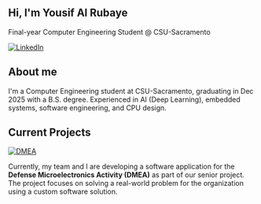## Hi, I'm Yousif Al Rubaye  
Final-year Computer Engineering Student @ CSU-Sacramento  

[![LinkedIn](https://img.shields.io/badge/LinkedIn-0077B5?style=for-the-badge&logo=linkedin&logoColor=white)](https://www.linkedin.com/in/yousif-alrubaye/)  
## About me  

I'm a Computer Engineering student at CSU-Sacramento, graduating in Dec 2025 with a B.S. degree. Experienced in AI (Deep Learning), embedded systems, software engineering, and CPU design.  

## Current Projects  
[![DMEA](https://img.shields.io/badge/DMEA-003366?style=for-the-badge&logo=gov&logoColor=white)](https://www.acq.osd.mil/asds/dmea/)

Currently, my team and I are developing a software application for the **Defense Microelectronics Activity (DMEA)** as part of our senior project. The project focuses on solving a real-world problem for the organization using a custom software solution.  
